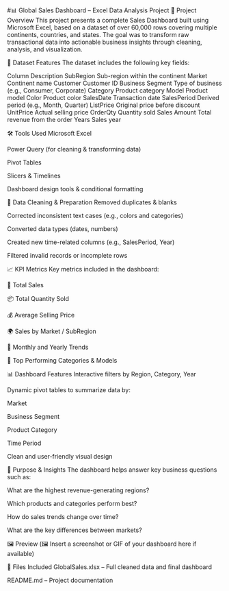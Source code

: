 #📊 Global Sales Dashboard – Excel Data Analysis Project
🧾 Project Overview
This project presents a complete Sales Dashboard built using Microsoft Excel, based on a dataset of over 60,000 rows covering multiple continents, countries, and states. The goal was to transform raw transactional data into actionable business insights through cleaning, analysis, and visualization.

🧩 Dataset Features
The dataset includes the following key fields:

Column	Description
SubRegion	Sub-region within the continent
Market	Continent name
Customer	Customer ID
Business Segment	Type of business (e.g., Consumer, Corporate)
Category	Product category
Model	Product model
Color	Product color
SalesDate	Transaction date
SalesPeriod	Derived period (e.g., Month, Quarter)
ListPrice	Original price before discount
UnitPrice	Actual selling price
OrderQty	Quantity sold
Sales Amount	Total revenue from the order
Years	Sales year

🛠 Tools Used
Microsoft Excel

Power Query (for cleaning & transforming data)

Pivot Tables

Slicers & Timelines

Dashboard design tools & conditional formatting

🧹 Data Cleaning & Preparation
Removed duplicates & blanks

Corrected inconsistent text cases (e.g., colors and categories)

Converted data types (dates, numbers)

Created new time-related columns (e.g., SalesPeriod, Year)

Filtered invalid records or incomplete rows

📈 KPI Metrics
Key metrics included in the dashboard:

🧾 Total Sales

📦 Total Quantity Sold

💰 Average Selling Price

🌍 Sales by Market / SubRegion

📆 Monthly and Yearly Trends

🎯 Top Performing Categories & Models

📊 Dashboard Features
Interactive filters by Region, Category, Year

Dynamic pivot tables to summarize data by:

Market

Business Segment

Product Category

Time Period

Clean and user-friendly visual design

🎯 Purpose & Insights
The dashboard helps answer key business questions such as:

What are the highest revenue-generating regions?

Which products and categories perform best?

How do sales trends change over time?

What are the key differences between markets?

🖼️ Preview
(🖼️ Insert a screenshot or GIF of your dashboard here if available)

📁 Files Included
GlobalSales.xlsx – Full cleaned data and final dashboard

README.md – Project documentation
